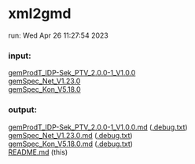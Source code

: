 # xml2gmd

run: Wed Apr 26 11:27:54 2023

### input:

[gemProdT_IDP-Sek_PTV_2.0.0-1_V1.0.0](https://github.com/volkerdoerr/gmd/blob/main/input/gemProdT_IDP-Sek_PTV_2.0.0-1_V1.0.0.html)  
[gemSpec_Net_V1.23.0](https://github.com/volkerdoerr/gmd/blob/main/input/gemSpec_Net_V1.23.0.html)  
[gemSpec_Kon_V5.18.0](https://github.com/volkerdoerr/gmd/blob/main/input/gemSpec_Kon_V5.18.0.html)  

### output:

[gemProdT_IDP-Sek_PTV_2.0.0-1_V1.0.0.md](https://github.com/volkerdoerr/gmd/blob/main/output/gemProdT_IDP-Sek_PTV_2.0.0-1_V1.0.0.md) ([.debug.txt](https://github.com/volkerdoerr/gmd/blob/main/output/debug/gemProdT_IDP-Sek_PTV_2.0.0-1_V1.0.0.debug.txt))  
[gemSpec_Net_V1.23.0.md](https://github.com/volkerdoerr/gmd/blob/main/output/gemSpec_Net_V1.23.0.md) ([.debug.txt](https://github.com/volkerdoerr/gmd/blob/main/output/debug/gemSpec_Net_V1.23.0.debug.txt))  
[gemSpec_Kon_V5.18.0.md](https://github.com/volkerdoerr/gmd/blob/main/output/gemSpec_Kon_V5.18.0.md) ([.debug.txt](https://github.com/volkerdoerr/gmd/blob/main/output/debug/gemSpec_Kon_V5.18.0.debug.txt))  
[README.md](https://github.com/volkerdoerr/gmd/blob/main/README.md) (this)
